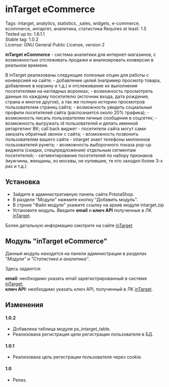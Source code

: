 # inTarget eCommerce

Tags: intarget, analytics, statistics, ,sales, widgets, e-commerce, ecommerce, интаргет, аналитика, статистика
Requires at least: 1.5  
Tested up to: 1.6.1.1  
Stable tag: 1.0.2  
License: GNU General Public License, version 2  

**inTarget eCommerce** - система аналитики для интернет-магазинов, с возможностью отслеживать продажи и анализировать конверсии в реальном времени.

В inTarget реализованы следующие полезные опции для работы с конверсией на сайте:
 	- добавление целей (например просмотр товара, добавление в корзину и т.д.) и отслеживание их выполнения посетителями на наглядных воронках;
	- возможность просмотреть данные по каждому посетителю (источник входа, дата рождения, страна и многое другое), а так же полную историю просмотров пользователем страниц сайта;
	- возможность увидеть социальные профили посетителей сайта (распознается около 20% трафика);
	- возможность писать пользователям личные сообщения в соцсетях;
	- возможность выгружать id пользователей и делать именной ретаргетинг ВК;
	call back виджет - посетители сайта могут сами заказать обратный звонок с сайта;
	- возможность позвонить пользователям вашего сайта - intarget знает телефоны миллионов пользователей рунета;
	- возможность выборочного показа pop-up виджета (скидки, спецпредложения) отдельным сегментам посетителей;
	- сегментирование посетителей по набору признаков (мужчины, женщины, из москвы, не купившие, те кто заходил более 3-х раз и т.д.)

## Установка
 - Зайдите в административную панель сайта PrestaShop.
 - В разделе "Модули" нажмите кнопку "Добавить модуль".
 - В строке "Файл модуля" укажите ссылку на архив модуля intarget.zip
 - Установите модуль. Введите **email** и **ключ API** полученные в ЛК [inTarget](https://intarget.ru).

Более детальную информацию смотрите на сайте [inTarget](https://intarget.ru)

## Модуль "inTarget eCommerce"

Данный модуль находится на панели администрации в разделах *"Модули"* и *"Статистика и аналитика"*.

Здесь задаются:

**email:** необходимо указать email зарегистрированный в системе [inTarget](https://intarget.ru);  
**ключ API:** необходимо указать ключ API, полученный в ЛК [inTarget](https://intarget.ru).

## Изменения

#### 1.0.2
 - Добавлена таблица модуля ps_intarget_table.
 - Реализована регистрация цели регистрации пользователя в БД.

#### 1.0.1
 - Реализована цель регистрации пользователя через cookie.

#### 1.0
 * Релиз.
